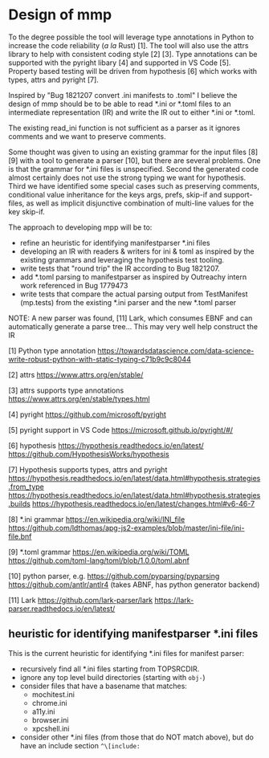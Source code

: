 # Design of mmp

To the degree possible the tool will leverage type annotations
in Python to increase the code reliability (_a la_ Rust) [1].
The tool will also use the attrs library to help with consistent
coding style [2] [3]. Type annotations can be supported with
the pyright libary [4] and supported in VS Code [5].
Property based testing will be driven from hypothesis [6]
which works with types, attrs and pyright [7].

Inspired by "Bug 1821207 convert .ini manifests to .toml"
I believe the design of mmp should be to be able to read *.ini or *.toml
files to an intermediate representation (IR) and write the IR
out to either *.ini or *.toml.

The existing read_ini function is not sufficient as a parser as it
ignores comments and we want to preserve comments.

Some thought was given to using an existing grammar for the input
files [8] [9] with a tool to generate a parser [10], but there
are several problems. One is that the grammar for *.ini files
is unspecified. Second the generated code almost certainly does
not use the strong typing we want for hypothesis. Third we have
identified some special cases such as preserving comments, conditional
value inheritance for the keys args, prefs, skip-if and support-files,
as well as implicit disjunctive combination of multi-line values for the
key skip-if.

The approach to developing mpp will be to:
- refine an heuristic for identifying manifestparser *.ini files
- developing an IR with readers & writers for ini & toml as inspired by
  the existing grammars and leveraging the hypothesis test tooling.
- write tests that "round trip" the IR according to Bug 1821207.
- add *.toml parsing to manifestparser as inspired by Outreachy intern
  work referenced in Bug 1779473
- write tests that compare the actual parsing output from TestManifest
  (mp.tests) from the existing *.ini parser and the new *.toml parser

NOTE: A new parser was found, [11] Lark, which consumes EBNF and
can automatically generate a parse tree... This may very well help
construct the IR

[1] Python type annotation
    https://towardsdatascience.com/data-science-write-robust-python-with-static-typing-c71b9c9c8044

[2] attrs
    https://www.attrs.org/en/stable/

[3] attrs supports type annotations
    https://www.attrs.org/en/stable/types.html

[4] pyright
    https://github.com/microsoft/pyright

[5] pyright support in VS Code
    https://microsoft.github.io/pyright/#/

[6] hypothesis
    https://hypothesis.readthedocs.io/en/latest/
    https://github.com/HypothesisWorks/hypothesis

[7] Hypothesis supports types, attrs and pyright
    https://hypothesis.readthedocs.io/en/latest/data.html#hypothesis.strategies.from_type
    https://hypothesis.readthedocs.io/en/latest/data.html#hypothesis.strategies.builds
    https://hypothesis.readthedocs.io/en/latest/changes.html#v6-46-7

[8] *.ini grammar
    https://en.wikipedia.org/wiki/INI_file
    https://github.com/ldthomas/apg-js2-examples/blob/master/ini-file/ini-file.bnf

[9] *.toml grammar
    https://en.wikipedia.org/wiki/TOML
    https://github.com/toml-lang/toml/blob/1.0.0/toml.abnf

[10] python parser, e.g.
    https://github.com/pyparsing/pyparsing
    https://github.com/antlr/antlr4 (takes ABNF, has python generator backend)

[11] Lark
     https://github.com/lark-parser/lark
     https://lark-parser.readthedocs.io/en/latest/

## heuristic for identifying manifestparser *.ini files

This is the current heuristic for identifying *.ini files for manifest parser:

* recursively find all *.ini files starting from TOPSRCDIR.
* ignore any top level build directories (starting with `obj-`)
* consider files that have a basename that matches:
  * mochitest.ini
  * chrome.ini
  * a11y.ini
  * browser.ini
  * xpcshell.ini
* consider other *.ini files (from those that do NOT match above), but do have an include section `^\[include:`
